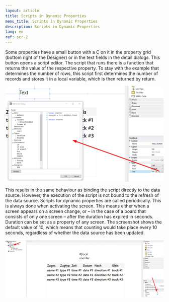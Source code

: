 ```yaml
---
layout: article
title: Scripts in Dynamic Properties
menu_title: Scripts in Dynamic Properties
description: Scripts in Dynamic Properties
lang: en
ref: scr-2
---
```


Some properties have a small button with a C on it in the property grid (bottom right of the Designer) or in the text fields in the detail dialogs. This button opens a script editor. The script that runs there is a function that returns the value of the respective property. To stay with the example that determines the number of rows, this script first determines the number of records and stores it in a local variable, which is then returned by return.



![image_1](/assets/images/scripting/dynamic/dynamic01.png)



This results in the same behaviour as binding the script directly to the data source. However, the execution of the script is not bound to the refresh of the data source. Scripts for dynamic properties are called periodically. This is always done when activating the screen. This means either when a screen appears on a screen change, or – in the case of a board that consists of only one screen – after the duration has expired in seconds. Duration can be set as a property of any screen. The screenshot shows the default value of 10, which means that counting would take place every 10 seconds, regardless of whether the data source has been updated.



![image_1](/assets/images/scripting/dynamic/dynamic02.png)
